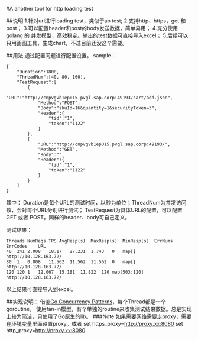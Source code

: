 #A another tool for http loading test

##说明
1.针对url进行loading test，类似于ab test;
2.支持http、https，get 和 post；
3.可以配置header和post的body发送数据，简单易用；
4.充分使用golang 的 并发模型，高效稳定。输出的test数据可直接导入excel；
5.后续可以只用画图工具，生成chart，不过目前还没这个需要。

##用法
通过配置问题进行配置设置。
sample：
```
{
	"Duration":1800,
	"ThreadNum":[40, 80, 160],
	"TestRequest":[
		{
			"URL":"http://cnpvgvb1ep015.pvgl.sap.corp:49193/cart/add.json",
			"Method":"POST",
			"Body":"skuId=16&quantity=1&securityToken=3",
			"Header":{
				"tid":"1",
				"token":"1122"
			}
		},
		{
			"URL":"http://cnpvgvb1ep015.pvgl.sap.corp:49193/",
			"Method":"GET",
			"Body":"",
			"Header":{
				"tid":"1",
				"token":"1122"
			}
		}
	]
}
```
其中：
Duration是每个URL的测试时间，以秒为单位；ThreadNum为并发访问数，会对每个URL分别进行测试；
TestRequest为具体URL的配置，可以配置GET 或者 POST，同样的header、body可自己定义。

测试结果：

```
Threads	NumReqs	TPS	AvgResp(s)	MaxResp(s)	MinResp(s)	ErrNums	ErrCodes	URL
40	241	2.008	18.17	27.231	1.743	0	map[]	http://10.128.163.72/
80	1	0.008	11.562	11.562	11.562	0	map[]	http://10.128.163.72/
120	120	1	12.067	15.181	11.822	120	map[503:120]	http://10.128.163.72/
```

以上结果可直接导入到excel。

##实现说明：
借鉴[Go Concurrency Patterns](https://talks.golang.org/2012/concurrency.slide#1)，每个Thread都是一个goroutine，
使用fan-in模型，有个单独的routine来收集测试结果数据。总是实现上较为简洁，只使用了Go原生的lib。
###Note
如果需要网络需要走proxy，需要在环境变量里面设置proxy。或者
set https_proxy=http://proxy.xx:8080 
set http_proxy=http://proxy.xx:8080 





